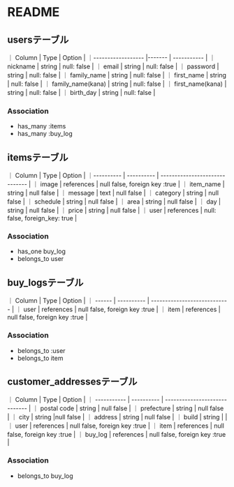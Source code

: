 # README

## usersテーブル
｜ Column            | Type   | Option      |
｜------------------ |------- | ----------- |
｜ nickname          | string | null: false |
｜ email             | string | null: false |
｜ password          | string | null: false |
｜ family_name       | string | null: false |
｜ first_name        | string | null: false |
｜ family_name(kana) | string | null: false |
｜ first_name(kana)  | string | null: false |
｜ birth_day         | string | null: false |

### Association
- has_many :items
- has_many :buy_log

## itemsテーブル
｜ Column    | Type       | Option                         |
｜---------- | ---------- | ------------------------------ |
｜ image     | references | null false, foreign key :true  |
｜ item_name | string     | null false                     |
｜ message   | text       | null false                     |
｜ category  | string     | null false                     |
｜ schedule  | string     | null false                     |
｜ area      | string     | null false                     |
｜ day       | string     | null false                     |
｜ price     | string     | null false                     |
｜ user      | references | null: false, foreign_key: true |

### Association
- has_one buy_log
- belongs_to user

## buy_logsテーブル
｜ Column | Type       | Option                        |
｜ ------ | ---------- | ----------------------------  |
｜ user   | references | null false, foreign key :true |
｜ item   | references | null false, foreign key :true |

### Association 
- belongs_to :user
- belongs_to item

## customer_addressesテーブル
｜ Column      | Type       | Option                        |
｜ ----------- | ---------- | ----------------------------- |
｜ postal code | string     | null false                    |
｜ prefecture  | string     | null false                    |
｜ city        | string     |null false                     |
｜ address     | string     | null false                    |
｜ build       | string     |                               |
｜ user        | references | null false, foreign key :true |
｜ item        | references | null false, foreign key :true |
｜ buy_log     | references | null false, foreign key :true |

### Association 
- belongs_to buy_log